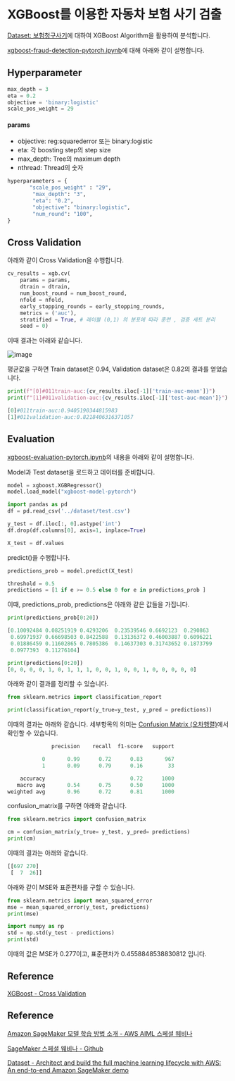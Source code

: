 #  XGBoost를 이용한 자동차 보험 사기 검출 

[Dataset: 보험청구사기](https://github.com/kyopark2014/aws-sagemaker/blob/main/dataset.md)에 대하여 XGBoost Algorithm을 활용하여 분석합니다. 

[xgboost-fraud-detection-pytorch.ipynb](https://github.com/kyopark2014/ML-xgboost/blob/main/auto-insurance-claim/jupyter-local/xgboost-fraud-detection-pytorch.ipynb)에 대해 아래와 같이 설명합니다. 

## Hyperparameter

```python
max_depth = 3
eta = 0.2
objective = 'binary:logistic'
scale_pos_weight = 29
```

#### params 

- objective: reg:squarederror 또는 binary:logistic
- eta: 각 boosting step의 step size 
- max_depth: Tree의  maximum depth 
- nthread: Thread의 숫자

```python
hyperparameters = {
       "scale_pos_weight" : "29",    
        "max_depth": "3",
        "eta": "0.2",
        "objective": "binary:logistic",
        "num_round": "100",
}
```



## Cross Validation

아래와 같이 Cross Validation을 수행합니다. 

```python
cv_results = xgb.cv(
    params = params,
    dtrain = dtrain,
    num_boost_round = num_boost_round,
    nfold = nfold,
    early_stopping_rounds = early_stopping_rounds,
    metrics = ('auc'),
    stratified = True, # 레이블 (0,1) 의 분포에 따라 훈련 , 검증 세트 분리
    seed = 0)
```

이때 결과는 아래와 같습니다.

![image](https://user-images.githubusercontent.com/52392004/190918913-c46b4a23-76ef-4ae2-ac8f-56ffee12e01a.png)

펑균값을 구하면 Train dataset은 0.94, Validation dataset은 0.82의 결과를 얻었습니다. 

```python
print(f"[0]#011train-auc:{cv_results.iloc[-1]['train-auc-mean']}")
print(f"[1]#011validation-auc:{cv_results.iloc[-1]['test-auc-mean']}")

[0]#011train-auc:0.9405190344815983
[1]#011validation-auc:0.8218406316371057
```

## Evaluation

[xgboost-evaluation-pytorch.ipynb](https://github.com/kyopark2014/ML-xgboost/blob/main/auto-insurance-claim/jupyter-local/xgboost-evaluation-pytorch.ipynb)의 내용을 아래와 같이 설명합니다. 

Model과 Test dataset을 로드하고 데이터를 준비합니다. 

```python
model = xgboost.XGBRegressor()
model.load_model("xgboost-model-pytorch")

import pandas as pd
df = pd.read_csv('../dataset/test.csv')

y_test = df.iloc[:, 0].astype('int')    
df.drop(df.columns[0], axis=1, inplace=True)

X_test = df.values
```

predict()을 수행합니다. 

```python
predictions_prob = model.predict(X_test)

threshold = 0.5
predictions = [1 if e >= 0.5 else 0 for e in predictions_prob ] 
```

이때, predictions_prob, predictions은 아래와 같은 값들을 가집니다. 

```python
print(predictions_prob[0:20])

[0.10092484 0.08251919 0.4293206  0.23539546 0.6692123  0.290863
 0.69971937 0.66698503 0.8422588  0.13136372 0.46003887 0.6096221
 0.01886459 0.11602865 0.7805386  0.14637303 0.31743652 0.1873799
 0.0977393  0.11276104]

print(predictions[0:20])
[0, 0, 0, 0, 1, 0, 1, 1, 1, 0, 0, 1, 0, 0, 1, 0, 0, 0, 0, 0]
```

아래와 같이 결과를 정리할 수 있습니다. 

```python
from sklearn.metrics import classification_report

print(classification_report(y_true=y_test, y_pred = predictions))
```

이때의 결과는 아래와 같습니다. 세부항목의 의미는 [Confusion Matrix (오차행렬)](https://github.com/kyopark2014/ML-Algorithms/blob/main/confusion-matrix.md)에서 확인할 수 있습니다. 

```python
              precision    recall  f1-score   support

           0       0.99      0.72      0.83       967
           1       0.09      0.79      0.16        33

    accuracy                           0.72      1000
   macro avg       0.54      0.75      0.50      1000
weighted avg       0.96      0.72      0.81      1000
```

confusion_matrix를 구하면 아래와 같습니다. 

```python
from sklearn.metrics import confusion_matrix

cm = confusion_matrix(y_true= y_test, y_pred= predictions)    
print(cm)
```

이때의 결과는 아래와 같습니다. 

```python
[[697 270]
 [  7  26]]
```

아래와 같이 MSE와 표준편차를 구할 수 있습니다. 
```python
from sklearn.metrics import mean_squared_error
mse = mean_squared_error(y_test, predictions)
print(mse)

import numpy as np
std = np.std(y_test - predictions)
print(std)
```

이때의 값은 MSE가 0.277이고, 표준편차가 0.4558848538830812 입니다. 



## Reference

[XGBoost - Cross Validation](https://rdrr.io/cran/xgboost/man/xgb.cv.html)


## Reference

[Amazon SageMaker 모델 학습 방법 소개 - AWS AIML 스페셜 웨비나](https://www.youtube.com/watch?v=oQ7glJfD-BQ&list=PLORxAVAC5fUULZBkbSE--PSY6bywP7gyr)

[SageMaker 스페셜 웨비나 - Github](https://github.com/aws-samples/aws-ai-ml-workshop-kr/tree/master/sagemaker/sm-special-webinar)

[Dataset - Architect and build the full machine learning lifecycle with AWS: An end-to-end Amazon SageMaker demo](https://aws.amazon.com/ko/blogs/machine-learning/architect-and-build-the-full-machine-learning-lifecycle-with-amazon-sagemaker/)
